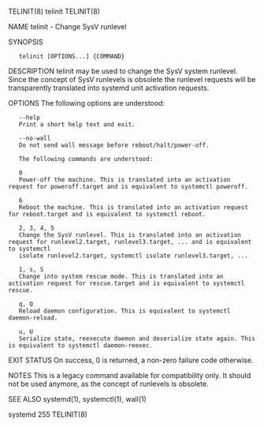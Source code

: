 TELINIT(8)								    telinit								    TELINIT(8)

NAME
       telinit - Change SysV runlevel

SYNOPSIS

       telinit [OPTIONS...] {COMMAND}

DESCRIPTION
       telinit may be used to change the SysV system runlevel. Since the concept of SysV runlevels is obsolete the runlevel requests will be transparently
       translated into systemd unit activation requests.

OPTIONS
       The following options are understood:

       --help
	   Print a short help text and exit.

       --no-wall
	   Do not send wall message before reboot/halt/power-off.

       The following commands are understood:

       0
	   Power-off the machine. This is translated into an activation request for poweroff.target and is equivalent to systemctl poweroff.

       6
	   Reboot the machine. This is translated into an activation request for reboot.target and is equivalent to systemctl reboot.

       2, 3, 4, 5
	   Change the SysV runlevel. This is translated into an activation request for runlevel2.target, runlevel3.target, ... and is equivalent to systemctl
	   isolate runlevel2.target, systemctl isolate runlevel3.target, ...

       1, s, S
	   Change into system rescue mode. This is translated into an activation request for rescue.target and is equivalent to systemctl rescue.

       q, Q
	   Reload daemon configuration. This is equivalent to systemctl daemon-reload.

       u, U
	   Serialize state, reexecute daemon and deserialize state again. This is equivalent to systemctl daemon-reexec.

EXIT STATUS
       On success, 0 is returned, a non-zero failure code otherwise.

NOTES
       This is a legacy command available for compatibility only. It should not be used anymore, as the concept of runlevels is obsolete.

SEE ALSO
       systemd(1), systemctl(1), wall(1)

systemd 255																	    TELINIT(8)
